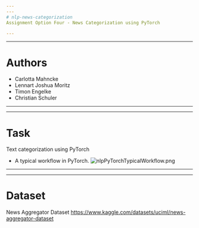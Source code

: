```yaml
---
---
# nlp-news-categorization
Assignment Option Four - News Categorization using PyTorch

---
```

---
# Authors
 * Carlotta Mahncke 
 * Lennart Joshua Moritz
 * Timon Engelke 
 * Christian Schuler
 
 
---
---
# Task
Text categorization using PyTorch

 * A typical workflow in PyTorch. 
![nlpPyTorchTypicalWorkflow.png](nlpPyTorchTypicalWorkflow.png)


---
---
# Dataset 

News Aggregator Dataset
https://www.kaggle.com/datasets/uciml/news-aggregator-dataset

